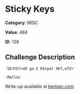 # Sticky Keys
**Category**: MISC

**Value**: 484

**ID**: 128

## Challenge Description
```
`GEJYU?<d0 go.5 Ekrpat 4bf,afZ+`

-Malloc
```

Write-up available at [bertsec.com](https://bertsec.com)
